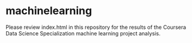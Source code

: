 # machinelearning
Please review index.html in this repository for the results of the Coursera Data Science Specialization machine learning project analysis.